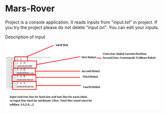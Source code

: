 # Mars-Rover

Project is a console application. It reads inputs from "input.txt" in project. If you try the project please do not delete "input.txt".
You can edit your inputs. 

Description of input 
![Screenshot](robot.png)
